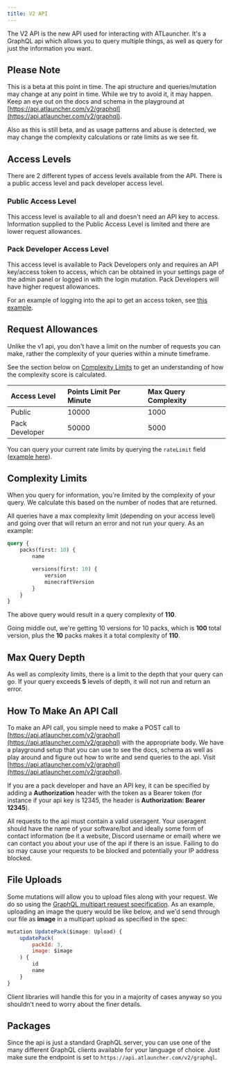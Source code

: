```yaml
---
title: V2 API
---
```


The V2 API is the new API used for interacting with ATLauncher. It's a GraphQL api which allows you to query multiple
things, as well as query for just the information you want.

## Please Note

This is a beta at this point in time. The api structure and queries/mutation may change at any point in time. While we
try to avoid it, it may happen. Keep an eye out on the docs and schema in the playground at
[https://api.atlauncher.com/v2/graphql](https://api.atlauncher.com/v2/graphql).

Also as this is still beta, and as usage patterns and abuse is detected, we may change the complexity calculations or
rate limits as we see fit.

## Access Levels

There are 2 different types of access levels available from the API. There is a public access level and pack developer
access level.

### Public Access Level

This access level is available to all and doesn't need an API key to access. Information supplied to the Public Access
Level is limited and there are lower request allowances.

### Pack Developer Access Level

This access level is available to Pack Developers only and requires an API key/access token to access, which can be
obtained in your settings page of the admin panel or logged in with the login mutation. Pack Developers will have higher
request allowances.

For an example of logging into the api to get an access token, see
[this example](/api-docs/v2/query-examples/pack-developer#login).

## Request Allowances

Unlike the v1 api, you don't have a limit on the number of requests you can make, rather the complexity of your queries
within a minute timeframe.

See the section below on [Complexity Limits](#complexity-limits) to get an understanding of how the complexity score is
calculated.

| Access Level   | Points Limit Per Minute | Max Query Complexity |
| :------------- | :---------------------- | :------------------- |
| Public         | 10000                   | 1000                 |
| Pack Developer | 50000                   | 5000                 |

You can query your current rate limits by querying the `rateLimit` field
([example here](/api-docs/v2/query-examples/public#check-rate-limiting)).

## Complexity Limits

When you query for information, you're limited by the complexity of your query. We calculate this based on the number
of nodes that are returned.

All queries have a max complexity limit (depending on your access level) and going over that will return an error and
not run your query. As an example:

```graphql
query {
    packs(first: 10) {
        name

        versions(first: 10) {
            version
            minecraftVersion
        }
    }
}
```

The above query would result in a query complexity of **110**.

Going middle out, we're getting 10 versions for 10 packs, which is **100** total version, plus the **10** packs makes it
a total complexity of **110**.

## Max Query Depth

As well as complexity limits, there is a limit to the depth that your query can go. If your query exceeds **5** levels
of depth, it will not run and return an error.

## How To Make An API Call

To make an API call, you simple need to make a POST call to
[https://api.atlauncher.com/v2/graphql](https://api.atlauncher.com/v2/graphql) with the appropriate body. We have a
playground setup that you can use to see the docs, schema as well as play around and figure out how to write and send
queries to the api. Visit
[https://api.atlauncher.com/v2/graphql](https://api.atlauncher.com/v2/graphql).

If you are a pack developer and have an API key, it can be specified by adding a **Authorization** header with the token
as a Bearer token (for instance if your api key is 12345, the header is **Authorization: Bearer 12345**).

All requests to the api must contain a valid useragent. Your useragent should have the name of your software/bot and
ideally some form of contact information (be it a website, Discord username or email) where we can contact you about
your use of the api if there is an issue. Failing to do so may cause your requests to be blocked and potentially your
IP address blocked.

## File Uploads

Some mutations will allow you to upload files along with your request. We do so using the
[GraphQL multipart request specification](https://github.com/jaydenseric/graphql-multipart-request-spec). As an example,
uploading an image the query would be like below, and we'd send through our file as **image** in a multipart upload as
specified in the spec:

```js
mutation UpdatePack($image: Upload) {
    updatePack(
        packId: 3,
        image: $image
    ) {
        id
        name
    }
}
```

Client libraries will handle this for you in a majority of cases anyway so you shouldn't need to worry about the finer
details.

## Packages

Since the api is just a standard GraphQL server, you can use one of the many different GraphQL clients available for
your language of choice. Just make sure the endpoint is set to `https://api.atlauncher.com/v2/graphql`.
